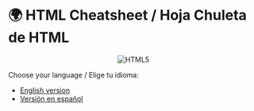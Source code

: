 # 🌍 HTML Cheatsheet / Hoja Chuleta de HTML

<div align="center">
  
  ![HTML5](https://img.shields.io/badge/HTML5-E34F26?style=for-the-badge&logo=html5&logoColor=white)
  
</div>

Choose your language / Elige tu idioma:
- [English version](README.en.md)
- [Versión en español](README.es.md)
